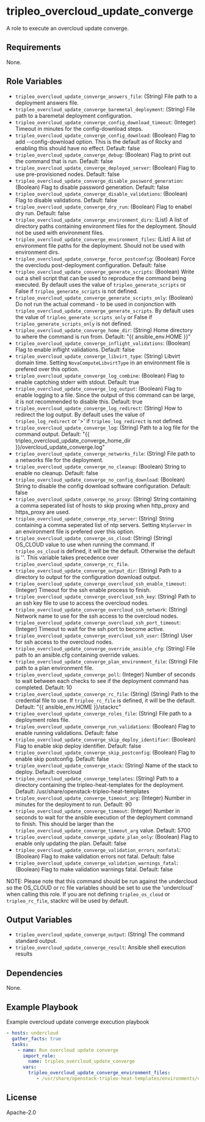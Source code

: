 tripleo_overcloud_update_converge
=================================

A role to execute an overcloud update converge.

Requirements
------------

None.

Role Variables
--------------

* `tripleo_overcloud_update_converge_answers_file`: (String) File path to a deployment answers file.
* `tripleo_overcloud_update_converge_baremetal_deployment`: (String) File path to a baremetal deployment configuration.
* `tripleo_overcloud_update_converge_config_download_timeout`: (Integer) Timeout in minutes for the config-download steps.
* `tripleo_overcloud_update_converge_config_download`: (Boolean) Flag to add --config-download option. This is the default as of Rocky and enabling this should have no effect. Default: false
* `tripleo_overcloud_update_converge_debug`: (Boolean) Flag to print out the command that is run. Default: false
* `tripleo_overcloud_update_converge_deployed_server`: (Boolean) Flag to use pre-provisioned nodes. Default: false
* `tripleo_overcloud_update_converge_disable_password_generation`: (Boolean) Flag to disable password generation. Default: false
* `tripleo_overcloud_update_converge_disable_validations`: (Boolean) Flag to disable validations. Default: false
* `tripleo_overcloud_update_converge_dry_run`: (Boolean) Flag to enabel dry run. Default: false
* `tripleo_overcloud_update_converge_environment_dirs`: (List) A list of directory paths containing environment files for the deployment. Should not be used with environment files.
* `tripleo_overcloud_update_converge_environment_files`: (List) A list of environment file paths for the deployment.  Should not be used with environment dirs.
* `tripleo_overcloud_update_converge_force_postconfig`: (Boolean) Force the overclodu post-deployment configuration. Default: false
* `tripleo_overcloud_update_converge_generate_scripts`: (Boolean) Write out a shell script that can be used to reproduce the command being executed. By default uses the value of `tripleo_generate_scripts` or False if `tripleo_generate_scripts` is not defined.
* `tripleo_overcloud_update_converge_generate_scripts_only`: (Boolean) Do not run the actual command - to be used in conjonction with `tripleo_overcloud_update_converge_generate_scripts`. By default uses the value of `tripleo_generate_scripts_only` or False if `tripleo_generate_scripts_only` is not defined.
* `tripleo_overcloud_update_converge_home_dir`: (String) Home directory to where the command is run from. Default: "{{ ansible_env.HOME }}"
* `tripleo_overcloud_update_converge_inflight_validations`: (Boolean) Flag to enable inflight validations. Default: false
* `tripleo_overcloud_update_converge_libvirt_type`: (String) Libvirt domain time. Setting `NovaComputeLibvirtType` in an environment file is prefered over this option.
* `tripleo_overcloud_update_converge_log_combine`: (Boolean) Flag to enable captching stderr with stdout. Default: true
* `tripleo_overcloud_update_converge_log_output`: (Boolean) Flag to enable logging to a file. Since the output of this command can be large, it is not recommended to disable this. Default: true
* `tripleo_overcloud_update_converge_log_redirect`: (String) How to redirect the log output. By default uses the value of `tripleo_log_redirect` or '>' if `tripleo_log_redirect` is not defined.
* `tripleo_overcloud_update_converge_log`: (String) Path to a log file for the command output. Default: "{{ tripleo_overcloud_update_converge_home_dir }}/overcloud_update_converge.log"
* `tripleo_overcloud_update_converge_networks_file`: (String) File path to a networks file for the deployment.
* `tripleo_overcloud_update_converge_no_cleanup`: (Boolean) String to enable no cleanup. Default: false
* `tripleo_overcloud_update_converge_no_config_download`: (Boolean) String to disable the config download software configuration. Default: false
* `tripleo_overcloud_update_converge_no_proxy`: (String) String containing a comma seperated list of hosts to skip proxing when http_proxy and https_proxy are used.
* `tripleo_overcloud_update_converge_ntp_server`: (String) String containing a comma seperated list of ntp servers. Setting `NtpServer` in an environment file is prefered over this option.
* `tripleo_overcloud_update_converge_os_cloud`: (String) (String) OS_CLOUD value to use when running the command. If `tripleo_os_cloud` is defined, it will be the default. Otherwise the default is ''. This variable takes precedence over `tripleo_overcloud_update_converge_rc_file`.
* `tripleo_overcloud_update_converge_output_dir`: (String) Path to a directory to output for the configuration download output.
* `tripleo_overcloud_update_converge_overcloud_ssh_enable_timeout`: (Integer) Timeout for the ssh enable process to finish.
* `tripleo_overcloud_update_converge_overcloud_ssh_key`: (String) Path to an ssh key file to use to access the overcloud nodes.
* `tripleo_overcloud_update_converge_overcloud_ssh_network`: (String) Network name to use for the ssh access to the overcloud nodes.
* `tripleo_overcloud_update_converge_overcloud_ssh_port_timeout`: (Integer) Timeout to wait for the ssh port to become active.
* `tripleo_overcloud_update_converge_overcloud_ssh_user`: (String) User for ssh access to the overcloud nodes.
* `tripleo_overcloud_update_converge_override_ansible_cfg`: (String) File path to an ansible.cfg containing override values.
* `tripleo_overcloud_update_converge_plan_environment_file`: (String) File path to a plan environment file.
* `tripleo_overcloud_update_converge_poll`: (Integer) Number of seconds to wait between each checks to see if the deployment command has completed. Default: 10
* `tripleo_overcloud_update_converge_rc_file`: (String) (String) Path to the credential file to use. If `tripleo_rc_file` is defined, it will be the default. Default: "{{ ansible_env.HOME }}/stackrc"
* `tripleo_overcloud_update_converge_roles_file`: (String) File path to a deployment roles file.
* `tripleo_overcloud_update_converge_run_validations`: (Boolean) Flag to enable running validations. Default: false
* `tripleo_overcloud_update_converge_skip_deploy_identifier`: (Boolean) Flag to enable skip deploy identifier. Default: false
* `tripleo_overcloud_update_converge_skip_postconfig`: (Boolean) Flag to enable skip postconfig. Default: false
* `tripleo_overcloud_update_converge_stack`: (String) Name of the stack to deploy. Default: overcloud
* `tripleo_overcloud_update_converge_templates`: (String) Path to a directory containing the tripleo-heat-templates for the deployment. Default: /usr/share/openstack-tripleo-heat-templates
* `tripleo_overcloud_update_converge_timeout_arg`: (Integer) Number in minutes for the deployment to run. Default: 90
* `tripleo_overcloud_update_converge_timeout`: (Integer) Number in seconds to wait for the ansible execution of the deployment command to finish. This should be larger than the `tripleo_overcloud_update_converge_timeout_arg` value. Default: 5700
* `tripleo_overcloud_update_converge_update_plan_only`: (Boolean) Flag to enable only updating the plan. Default: false
* `tripleo_overcloud_update_converge_validation_errors_nonfatal`: (Boolean) Flag to make validation errors not fatal. Default: false
* `tripleo_overcloud_update_converge_validation_warnings_fatal`: (Boolean) Flag to make validation warnings fatal. Default: false

NOTE: Please note that this command should be run against the undercloud so the
OS_CLOUD or rc file variables should be set to use the 'undercloud' when
calling this role. If you are not defining `tripleo_os_cloud` or `tripleo_rc_file`,
stackrc will be used by default.

Output Variables
----------------

* `tripleo_overcloud_update_converge_output`: (String) The command standard output.
* `tripleo_overcloud_update_converge_result`: Ansible shell execution results

Dependencies
------------

None.

Example Playbook
----------------

Example overcloud update converge execution playbook

```yaml
- hosts: undercloud
  gather_facts: true
  tasks:
    - name: Run overcloud update converge
      import_role:
        name: tripleo_overcloud_update_converge
      vars:
        tripleo_overcloud_update_converge_environment_files:
           - /usr/share/openstack-tripleo-heat-templates/environments/enable-swap.yaml
```

License
-------

Apache-2.0
